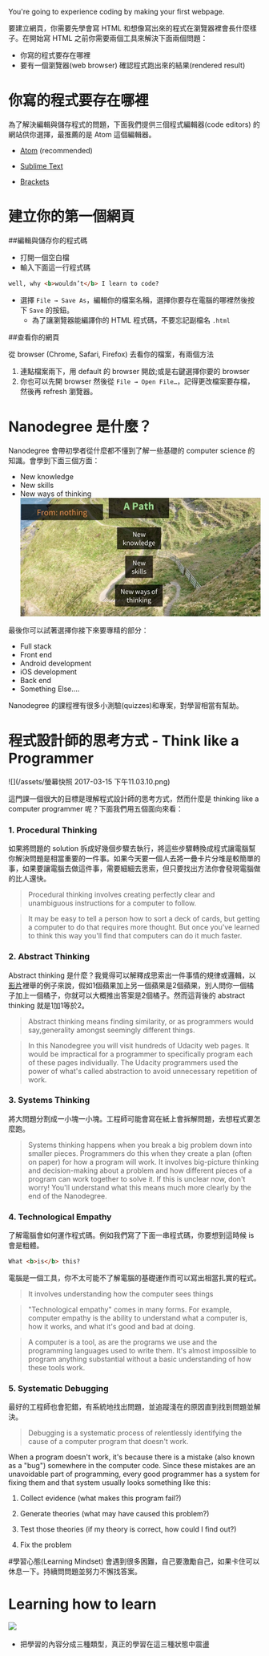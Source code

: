 You're going to experience coding by making your first webpage.

要建立網頁，你需要先學會寫 HTML 和想像寫出來的程式在瀏覽器裡會長什麼樣子。在開始寫 HTML 之前你需要兩個工具來解決下面兩個問題：
* 你寫的程式要存在哪裡
* 要有一個瀏覽器(web browser) 確認程式跑出來的結果(rendered result)

# 你寫的程式要存在哪裡
為了解決編輯與儲存程式的問題，下面我們提供三個程式編輯器(code editors) 的網站供你選擇，最推薦的是 Atom 這個編輯器。

* [Atom](https://atom.io/%29)  \(recommended\)

* [Sublime Text](https://www.sublimetext.com/)

* [Brackets](http://brackets.io/?lang=en)

# 建立你的第一個網頁

##編輯與儲存你的程式碼
* 打開一個空白檔
* 輸入下面這一行程式碼

```html
well, why <b>wouldn’t</b> I learn to code?
```

* 選擇 `File → Save As`，編輯你的檔案名稱，選擇你要存在電腦的哪裡然後按下 `Save` 的按鈕。
    * 為了讓瀏覽器能編譯你的 HTML 程式碼，不要忘記副檔名 `.html`


##查看你的網頁

從 browser (Chrome, Safari, Firefox) 去看你的檔案，有兩個方法

1. 連點檔案兩下，用 default 的 browser 開啟;或是右鍵選擇你要的 browser
2. 你也可以先開 browser 然後從 `File → Open File…`，記得更改檔案要存檔，然後再 refresh 瀏覽器。


# Nanodegree 是什麼？
Nanodegree 會帶初學者從什麼都不懂到了解一些基礎的 computer science 的知識。會學到下面三個方面：
* New knowledge
* New skills
* New ways of thinking
![](/assets/welcomeToTheNano_1.png)

最後你可以試著選擇你接下來要專精的部分：
* Full stack
* Front end
* Android development
* iOS development
* Back end
* Something Else....

Nanodegree 的課程裡有很多小測驗(quizzes)和專案，對學習相當有幫助。

# 程式設計師的思考方式 - Think like a Programmer

![](/assets/螢幕快照 2017-03-15 下午11.03.10.png)

這門課一個很大的目標是理解程式設計師的思考方式，然而什麼是 thinking like a computer programmer 呢？下面我們用五個面向來看：

### 1. Procedural Thinking

如果將問題的 solution 拆成好幾個步驟去執行，將這些步驟轉換成程式讓電腦幫你解決問題是相當重要的一件事。如果今天要一個人去將一疊卡片分堆是較簡單的事，如果要讓電腦去做這件事，需要細細去思索，但只要找出方法你會發現電腦做的比人還快。

> Procedural thinking involves creating perfectly clear and unambiguous instructions for a computer to follow.

> It may be easy to tell a person how to sort a deck of cards, but getting a computer to do that requires more thought. But once you've learned to think this way you'll find that computers can do it much faster.

### 2. Abstract Thinking

Abstract thinking 是什麼？我覺得可以解釋成思索出一件事情的規律或邏輯，以[影片](https://www.youtube.com/watch?time_continue=25&v=aJU6VGa4XHw)裡舉的例子來說，假如1個蘋果加上另一個蘋果是2個蘋果，別人問你一個橘子加上一個橘子，你就可以大概推出答案是2個橘子。然而這背後的 abstract thinking 就是1加1等於2。

> Abstract thinking means finding similarity, or as programmers would say,generality amongst seemingly different things.

> In this Nanodegree you will visit hundreds of Udacity web pages. It would be impractical for a programmer to specifically program each of these pages individually. The Udacity programmers used the power of what's called abstraction to avoid unnecessary repetition of work.

### 3. Systems Thinking
將大問題分割成一小塊一小塊。工程師可能會寫在紙上會拆解問題，去想程式要怎麼跑。

> Systems thinking happens when you break a big problem down into smaller pieces. Programmers do this when they create a plan \(often on paper\) for how a program will work. It involves big-picture thinking and decision-making about a problem and how different pieces of a program can work together to solve it. If this is unclear now, don't worry! You'll understand what this means much more clearly by the end of the Nanodegree.

### 4. Technological Empathy
了解電腦會如何運作程式碼。例如我們寫了下面一串程式碼，你要想到這時候 is 會是粗體。
```html
What <b>is</b> this?
```
電腦是一個工具，你不太可能不了解電腦的基礎運作而可以寫出相當扎實的程式。
> It involves understanding how the computer sees things

> "Technological empathy" comes in many forms. For example, computer empathy is the ability to understand what a computer is, how it works, and what it's good and bad at doing.

> A computer is a tool, as are the programs we use and the programming languages used to write them. It's almost impossible to program anything substantial without a basic understanding of how these tools work.

### 5. Systematic Debugging

最好的工程師也會犯錯，有系統地找出問題，並追蹤淺在的原因直到找到問題並解決。

> Debugging is a systematic process of relentlessly identifying the cause of a computer program that doesn't work.

 When a program doesn't work, it's because there is a mistake \(also known as a "bug"\) somewhere in the computer code. Since these mistakes are an unavoidable part of programming, every good programmer has a system for fixing them and that system usually looks something like this:

1. Collect evidence \(what makes this program fail?\)

2. Generate theories \(what may have caused this problem?\)

3. Test those theories \(if my theory is correct, how could I find out?\)

4. Fix the problem

#學習心態(Learning Mindset)
會遇到很多困難，自己要激勵自己，如果卡住可以休息一下。持續問問題並努力不懈找答案。

# Learning how to learn

![](https://lh5.googleusercontent.com/uuLrX7t3FJ3KTWdR3Tnx5Yc-7SX4eoKUgAJmR8ME9mvfdFWIRYRGtap5xqAAYxIX0TKXvRnEklfuH8Ap9aTYgFVydPAGowai_4C0WKvaOYiMCOU5m_fSjb8nN7JHFaMnvk5W8nXB)

* 把學習的內容分成三種類型，真正的學習在這三種狀態中震盪



